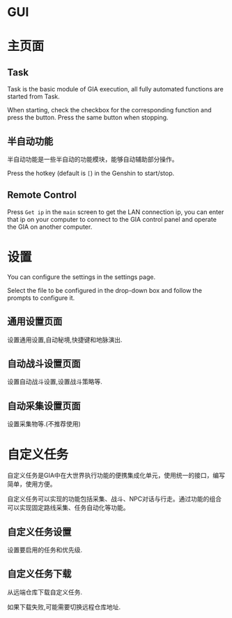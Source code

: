# GUI

# 主页面

## Task

Task is the basic module of GIA execution, all fully automated functions are started from Task.

When starting, check the checkbox for the corresponding function and press the button. Press the same button when stopping.

## 半自动功能

半自动功能是一些半自动的功能模块，能够自动辅助部分操作。

Press the hotkey (default is `[`) in the Genshin to start/stop.

## Remote Control

Press `Get ip` in the `main` screen to get the LAN connection ip, you can enter that ip on your computer to connect to the GIA control panel and operate the GIA on another computer.

# 设置

You can configure the settings in the settings page.

Select the file to be configured in the drop-down box and follow the prompts to configure it.

## 通用设置页面

设置通用设置,自动秘境,快捷键和地脉演出.

## 自动战斗设置页面

设置自动战斗设置,设置战斗策略等.

## 自动采集设置页面

设置采集物等.(不推荐使用)

# 自定义任务

自定义任务是GIA中在大世界执行功能的便携集成化单元，使用统一的接口，编写简单，使用方便。

自定义任务可以实现的功能包括采集、战斗、NPC对话与行走。通过功能的组合可以实现固定路线采集、任务自动化等功能。

## 自定义任务设置

设置要启用的任务和优先级.

## 自定义任务下载

从远端仓库下载自定义任务.

如果下载失败,可能需要切换远程仓库地址.
